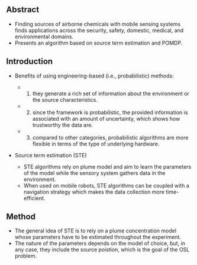 ## Abstract
* Finding sources of airborne chemicals with mobile sensing systems finds applications across the security, safety, domestic,
medical, and environmental domains.
* Presents an algorithm based on source term estimation and POMDP.

## Introduction
* Benefits of using engineering-based (i.e., probabilistic) methods: 
  * 1. they generate a rich set of information about the environment or the source characteristics.
  * 2. since the framework is probabilistic, the provided information is associated with an amount of uncertainty, which
  shows how trustworthy the data are.
  * 3. compared to other categories, probabilistic algorithms are more flexible in terms of the type of underlying hardware.

* Source term estimation (STE)
  * STE algorithms rely on plume model and aim to learn the parameters of the model while the sensory system gathers data in the environment.
  * When used on mobile robots, STE algorithms can be coupled with a navigation strategy which makes the data collection more time-efficient.

## Method
* The general idea of STE is to rely on a plume concentration model whose parameters have to be estimated throughout the experiment.
* The nature of the parameters depends on the model of choice, but, in any case, they include the source poistion, which 
is the goal of the OSL problem. 
